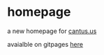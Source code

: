 # homepage

a new homepage for [cantus.us](http://cantus.us)

avaialble on gitpages [here](https://sc137.github.io/homepage/)
